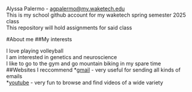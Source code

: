 Alyssa Palermo - agpalermo@my.waketech.edu  
This is my school github account for my waketech spring semester 2025 class  
This repository will hold assignments for said class  

#About me
##My interests

I love playing volleyball  
I am interested in genetics and neuroscience  
I like to go to the gym and go mountain biking in my spare time  
##Websites I reccommend 
*[gmail](www.gmail.com) - very useful for sending all kinds of emails  
*[youtube](youtube.com) - very fun to browse and find videos of a wide variety
